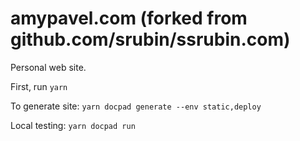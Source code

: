 amypavel.com (forked from github.com/srubin/ssrubin.com)
===========

Personal web site.

First, run `yarn`

To generate site: `yarn docpad generate --env static,deploy`
  
Local testing: `yarn docpad run`
